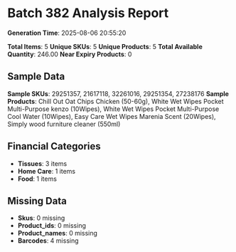 # Batch 382 Analysis Report

**Generation Time**: 2025-08-06 20:55:20

**Total Items**: 5
**Unique SKUs**: 5
**Unique Products**: 5
**Total Available Quantity**: 246.00
**Near Expiry Products**: 0

## Sample Data
**Sample SKUs**: 29251357, 21617118, 32261016, 29251354, 27238176
**Sample Products**: Chill Out Oat Chips Chicken (50-60g), White Wet Wipes Pocket Multi-Purpose kenzo (10Wipes), White Wet Wipes Pocket Multi-Purpose Cool Water (10Wipes), Easy Care Wet Wipes Marenia Scent (20Wipes), Simply wood furniture cleaner (550ml)

## Financial Categories
- **Tissues**: 3 items
- **Home Care**: 1 items
- **Food**: 1 items

## Missing Data
- **Skus**: 0 missing
- **Product_ids**: 0 missing
- **Product_names**: 0 missing
- **Barcodes**: 4 missing
